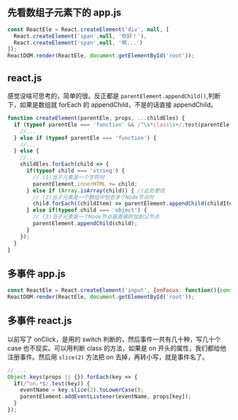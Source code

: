 ## 先看数组子元素下的 app.js
```js
const ReactEle = React.createElement('div', null, [
  React.createElement('span',null, '你好！'),
  React.createElement('span',null, '啊...')
]);
ReactDOM.render(ReactEle, document.getElementById('root'));
```

## react.js
感觉没啥可思考的，简单的很。反正都是 `parentElement.appendChild()`,判断下，如果是数组就 forEach 的 appendChild，不是的话直接 appendChild。
```js
function createElement(parentEle, props, ...childEles) {
  if (typeof parentEle === 'function' && /^\s*class\s+/.test(parentEle.toString())) {
    //...
  } else if (typeof parentEle === 'function') {
    //...
  } else {
    //...
    childEles.forEach(child => {
      if(typeof child === 'string') {
        // (1)当子元素是一个字符时
        parentElement.innerHTML += child;
      } else if (Array.isArray(child)) { //此处更改
        // (2)当子元素是一个数组中包含多个Node节点时
        child.forEach((childItem) => parentElement.appendChild(childItem)); 
      } else if(typeof child === 'object') {
        // (3)当子元素是一个Node节点是直接附加到父节点
        parentElement.appendChild(child);
      }
    });
  }
}
```

## 多事件 app.js
```js
const ReactEle = React.createElement('input', {onFocus: function(){console.log('我被聚焦了')}});
ReactDOM.render(ReactEle, document.getElementById('root'));
```

## 多事件 react.js
以前写了 onClick，是用的 switch 判断的，然后事件一共有几十种，写几十个 case 也不现实。可以用判断 class 的方法，如果是 on 开头的属性，我们都给他注册事件。然后用 `slice(2)` 方法把 on 去掉，再转小写，就是事件名了。
```js
// ...
Object.keys(props || {}).forEach(key => {
  if(/^on.*$/.test(key)) {
    eventName = key.slice(2).toLowerCase();
    parentElement.addEventListener(eventName, props[key]);
  }
});
```
